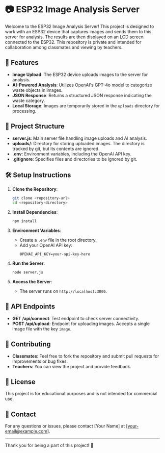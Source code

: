 # 📷 ESP32 Image Analysis Server

Welcome to the ESP32 Image Analysis Server! This project is designed to work with an ESP32 device that captures images and sends them to this server for analysis. The results are then displayed on an LCD screen connected to the ESP32. This repository is private and intended for collaboration among classmates and viewing by teachers.

## 🚀 Features

- **Image Upload**: The ESP32 device uploads images to the server for analysis.
- **AI-Powered Analysis**: Utilizes OpenAI's GPT-4o model to categorize waste objects in images.
- **JSON Response**: Returns a structured JSON response indicating the waste category.
- **Local Storage**: Images are temporarily stored in the `uploads` directory for processing.

## 📂 Project Structure

- **server.js**: Main server file handling image uploads and AI analysis.
- **uploads/**: Directory for storing uploaded images. The directory is tracked by git, but its contents are ignored.
- **.env**: Environment variables, including the OpenAI API key.
- **.gitignore**: Specifies files and directories to be ignored by git.

## 🛠️ Setup Instructions

1. **Clone the Repository**:
   ```bash
   git clone <repository-url>
   cd <repository-directory>
   ```

2. **Install Dependencies**:
   ```bash
   npm install
   ```

3. **Environment Variables**:
   - Create a `.env` file in the root directory.
   - Add your OpenAI API key:
     ```
     OPENAI_API_KEY=your-api-key-here
     ```

4. **Run the Server**:
   ```bash
   node server.js
   ```

5. **Access the Server**:
   - The server runs on `http://localhost:3000`.

## 📡 API Endpoints

- **GET /api/connect**: Test endpoint to check server connectivity.
- **POST /api/upload**: Endpoint for uploading images. Accepts a single image file with the key `image`.

## 🤝 Contributing

- **Classmates**: Feel free to fork the repository and submit pull requests for improvements or bug fixes.
- **Teachers**: You can view the project and provide feedback.

## 📜 License

This project is for educational purposes and is not intended for commercial use.

## 📧 Contact

For any questions or issues, please contact [Your Name] at [your-email@example.com].

---

Thank you for being a part of this project! 🎉
